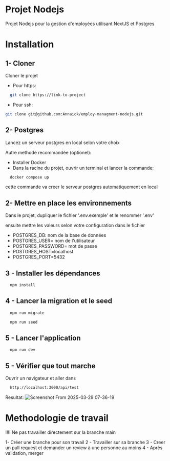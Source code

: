 
# Projet Nodejs
Projet Nodejs pour la gestion d'employées utilisant NextJS et Postgres


# Installation

## 1- Cloner
Cloner le projet
  - Pour https:
```bash
  git clone https://link-to-project
```
  - Pour ssh:
  ```bash
  git clone git@github.com:Annaick/employ-managment-nodejs.git
```

## 2- Postgres
Lancez un serveur postgres en local selon votre choix

Autre methode recommandée (optionel):
- Installer Docker 
- Dans la racine du projet, ouvrir un terminal et lancer la commande:

```bash
  docker compose up
```
  cette commande va creer le serveur postgres automatiquement en local 

## 2- Mettre en place les environnements

Dans le projet, dupliquer le fichier '.env.exemple' et le renommer '.env'

ensuite mettre les valeurs selon votre configuration dans le fichier
  - POSTGRES_DB: nom de la base de données
  - POSTGRES_USER= nom de l'utilisateur
  - POSTGRES_PASSWORD= mot de passe
  - POSTGRES_HOST=localhost
  - POSTGRES_PORT=5432


## 3 - Installer les dépendances
```bash
  npm install
```

## 4 - Lancer la migration et le seed

```bash
  npm run migrate
```

```bash
  npm run seed
```


## 5 - Lancer l'application

```bash
  npm run dev
```

## 5 - Vérifier que tout marche
Ouvrir un navigateur et aller dans 
```bash
  http://localhost:3000/api/test
```
Resultat:
![Screenshot From 2025-03-29 07-36-19](https://github.com/user-attachments/assets/607d1bbb-9e94-4950-a8ab-6b95c7cedcae)


# Methodologie de travail

!!!! Ne pas travailler directement sur la branche main


 1- Créer une branche pour son travail
 2 - Travailler sur sa branche
 3 - Creer un pull request et demander un review à une personne au moins
 4 - Après validation, merger
 
